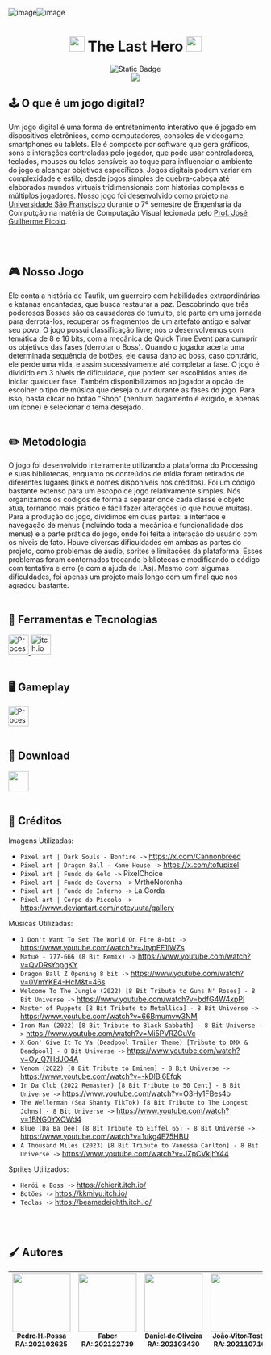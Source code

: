 ![image](https://github.com/pedrohpossa/TheLastHero/assets/146893811/633b02fd-0ba5-41b8-bcf1-4012c247677f)![image](https://github.com/pedrohpossa/TheLastHero/assets/146893811/fc1fdeb2-3c07-4762-be7a-c6cc4e003645)<h1 align="center"><img src="https://i.imgur.com/ycL7mWy.png" width="30" height="30">  The Last Hero  <img src="https://i.imgur.com/ycL7mWy.png" width="30" height="30"></h1>

<p align="center">
<img alt="Static Badge" src="https://img.shields.io/badge/STATUS-EM ANDAMENTO-orange?style=for-the-badge">
  <br>
  <img src="https://media1.tenor.com/m/TCEyVCo9wG0AAAAC/dark-souls-bonfire.gif"/>
  <br>
</p>

<h2 align="left">🕹️ O que é um jogo digital? </h2>

Um jogo digital é uma forma de entretenimento interativo que é jogado em dispositivos eletrônicos, como computadores, consoles de videogame, smartphones ou tablets. Ele é composto por software que gera gráficos, sons e interações controladas pelo jogador, que pode usar controladores, teclados, mouses ou telas sensíveis ao toque para influenciar o ambiente do jogo e alcançar objetivos específicos. Jogos digitais podem variar em complexidade e estilo, desde jogos simples de quebra-cabeça até elaborados mundos virtuais tridimensionais com histórias complexas e múltiplos jogadores. Nosso jogo foi desenvolvido como projeto na <a href="https://www.usf.edu.br">Universidade São Franscisco</a> durante o 7º semestre de Engenharia da Computção na matéria de Computação Visual lecionada pelo <a href="https://github.com/joguipi">Prof. José Guilherme Picolo</a>.

<br>
<br>
<h2 align="left">🎮 Nosso Jogo </h2>
Ele conta a história de Taufik, um guerreiro com habilidades extraordinárias e katanas encantadas, que busca restaurar a paz. Descobrindo que três poderosos Bosses são os causadores do tumulto, ele parte em uma jornada para derrotá-los, recuperar os fragmentos de um artefato antigo e salvar seu povo. O jogo possui classificação livre; nós o desenvolvemos com temática de 8 e 16 bits, com a mecânica de Quick Time Event para cumprir os objetivos das fases (derrotar o Boss). Quando o jogador acerta uma determinada sequência de botões, ele causa dano ao boss, caso contrário, ele perde uma vida, e assim sucessivamente até completar a fase. O jogo é dividido em 3 níveis de dificuldade, que podem ser escolhidos antes de iniciar qualquer fase. Também disponibilizamos ao jogador a opção de escolher o tipo de música que deseja ouvir durante as fases do jogo. Para isso, basta clicar no botão "Shop" (nenhum pagamento é exigido, é apenas um ícone) e selecionar o tema desejado.

<br>
<br>

<h2 align="left">✏️ Metodologia </h2>
O jogo foi desenvolvido inteiramente utilizando a plataforma do Processing e suas bibliotecas, enquanto os conteúdos de mídia foram retirados de diferentes lugares (links e nomes disponíveis nos créditos). Foi um código bastante extenso para um escopo de jogo relativamente simples. Nós organizamos os códigos de forma a separar onde cada classe e objeto atua, tornando mais prático e fácil fazer alterações (o que houve muitas). Para a produção do jogo, dividimos em duas partes: a interface e navegação de menus (incluindo toda a mecânica e funcionalidade dos menus) e a parte prática do jogo, onde foi feita a interação do usuário com os níveis de fato. Houve diversas dificuldades em ambas as partes do projeto, como problemas de áudio, sprites e limitações da plataforma. Esses problemas foram contornados trocando bibliotecas e modificando o código com tentativa e erro (e com a ajuda de I.As). Mesmo com algumas dificuldades, foi apenas um projeto mais longo com um final que nos agradou bastante.

<br>
<br>

<h2 align="left">🧮 Ferramentas e Tecnologias </h2>
<a href="https://processing.org/">
  <img src="https://cdn.jsdelivr.net/gh/devicons/devicon@latest/icons/processing/processing-original.svg" width="40" height="40" alt="Processing"/>
</a>
 
<a href="https://itch.io/">
  <img src="https://static-00.iconduck.com/assets.00/itch-io-icon-2048x2048-i6hzclad.png" width="40" height="40" alt="itch.io"/>
</a>

<br>
<br>

<h2 align="left">🖥️ Gameplay </h2>
<a href="https://www.youtube.com/">
  <img src="https://yt3.googleusercontent.com/qcmNO_rYyGCg0GuDdy5EeFTiTmZWHryVTCLumINe-ihVYgWXl-92pzAaaRZVMBz8Q9azPeHVC7s=s900-c-k-c0x00ffffff-no-rj" width="40" height="40" alt="Processing"/>
</a>

<br>
<br>

<h2 align="left">📁 Download </h2>

<a href="https://drive.google.com/file/d/1yQqgl7ekPLRky5dPlOnLyo4RDmMT8D09/view?usp=sharing">
  <img src="https://upload.wikimedia.org/wikipedia/commons/thumb/d/da/Google_Drive_logo.png/480px-Google_Drive_logo.png" width="40" height="40"/>
</a>

<br>
<br>

<h2 align="left">📃 Créditos </h2>
Imagens Utilizadas:
<br>

- `Pixel art | Dark Souls - Bonfire ->` https://x.com/Cannonbreed
- `Pixel art | Dragon Ball - Kame House ->` https://x.com/tofupixel
- `Pixel art | Fundo de Gelo ->` PixelChoice
- `Pixel art | Fundo de Caverna ->` MrtheNoronha
- `Pixel art | Fundo de Inferno ->` La Gorda
- `Pixel art | Corpo do Piccolo ->` https://www.deviantart.com/noteyuuta/gallery

Músicas Utilizadas:
<br>
- `I Don't Want To Set The World On Fire 8-bit ->` https://www.youtube.com/watch?v=JtypFE1lWZs
- `Matuê - 777-666 (8 Bit Remix) ->` https://www.youtube.com/watch?v=QvDRsYopgKY
- `Dragon Ball Z Opening 8 bit ->` https://www.youtube.com/watch?v=0VmYKE4-HcM&t=46s
- `Welcome To The Jungle (2022) [8 Bit Tribute to Guns N' Roses] - 8 Bit Universe ->` https://www.youtube.com/watch?v=bdfG4W4xpPI
- `Master of Puppets [8 Bit Tribute to Metallica] - 8 Bit Universe ->` https://www.youtube.com/watch?v=66Bmumvw3NM
- `Iron Man (2022) [8 Bit Tribute to Black Sabbath] - 8 Bit Universe ->` https://www.youtube.com/watch?v=Mi5PVRZGuVc
- `X Gon' Give It To Ya (Deadpool Trailer Theme) [Tribute to DMX & Deadpool] - 8 Bit Universe ->` https://www.youtube.com/watch?v=Oy_Q7HdJO4A
- `Venom (2022) [8 Bit Tribute to Eminem] - 8 Bit Universe ->` https://www.youtube.com/watch?v=-kDlBi6Efqk
- `In Da Club (2022 Remaster) [8 Bit Tribute to 50 Cent] - 8 Bit Universe ->` https://www.youtube.com/watch?v=O3Hy1FBes4o
- `The Wellerman (Sea Shanty TikTok) [8 Bit Tribute to The Longest Johns] - 8 Bit Universe ->` https://www.youtube.com/watch?v=1BNG0YXOWd4
- `Blue (Da Ba Dee) [8 Bit Tribute to Eiffel 65] - 8 Bit Universe ->` https://www.youtube.com/watch?v=1ukg4E75HBU
- `A Thousand Miles (2023) [8 Bit Tribute to Vanessa Carlton] - 8 Bit Universe ->` https://www.youtube.com/watch?v=JZpCVkjhY44

Sprites Utilizados:
<br>
- `Herói e Boss ->` https://chierit.itch.io/
- `Botões ->` https://kkmiyu.itch.io/
- `Teclas ->` https://beamedeighth.itch.io/

<br>
<br>

<h2 align="left">🖌️ Autores </h2>

| [<img loading="lazy" src="https://avatars.githubusercontent.com/u/146893811?v=4" width=115><br><sub>Pedro H. Possa<br>RA: 202102625</sub>](https://github.com/pedrohpossa) | [<img loading="lazy" src="https://avatars.githubusercontent.com/u/145297917?v=4" width=115><br><sub>Faber<br>RA: 202122739</sub>](https://github.com/faber-junior) | [<img loading="lazy" src="https://avatars.githubusercontent.com/u/146894068?v=4" width=115><br><sub>Daniel de Oliveira<br>RA: 202103430</sub>](https://github.com/olvdan) | [<img loading="lazy" src="https://avatars.githubusercontent.com/u/146894760?v=4" width=115><br><sub>João Vitor Tosto<br>RA: 202110716 </sub>](https://github.com/zacktosto) | [<img loading="lazy" src="https://avatars.githubusercontent.com/u/99860324?v=4" width=115><br><sub>Matheus Franco<br>RA: 202107447</sub>](https://github.com/Matiobiribo) |
|:---: | :---: | :---: | :---: | :---: |
